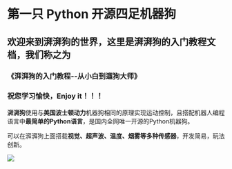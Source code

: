 # 第一只 Python 开源四足机器狗

##  欢迎来到湃湃狗的世界，这里是湃湃狗的入门教程文档，我们称之为

### 《**湃湃狗的入门教程--从小白到遛狗大师》**

### 祝您学习愉快，Enjoy it！！！



**湃湃狗**使用与**美国波士顿动力**机器狗相同的原理实现运动控制，且搭配机器人编程语言中**最简单的Python语言**，是国内全网唯一开源的Python机器狗。



可以在湃湃狗上面搭载**视觉、超声波、温度、烟雾等多种传感器**，开发简易，玩法创新。



![](.gitbook/assets/1%20%2815%29.png)

